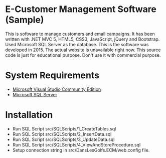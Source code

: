 # E-Customer Management Software (Sample)

This is software to manage customers and email campaigns.
It has been written with .NET MVC 5, HTML5, CSS3, JavaScript, jQuery and Bootstrap.
Used Microsoft SQL Server as the database.
This is the software was developed in 2015. The actual website is unavailable right now.
This source code is just for educational purpose. Don't use it with commercial purpose.

# System Requirements
- [Microsoft Visual Studio Community Edition](https://visualstudio.microsoft.com/vs/community/)
- [Microsoft SQL Server](https://www.microsoft.com/en-us/sql-server/sql-server-downloads)

# Installation
- Run SQL Script src/SQLScripts/1_CreateTables.sql
- Run SQL Script src/SQLScripts/2_InsertData.sql
- Run SQL Script src/SQLScripts/3_UpdateData.sql
- Run SQL Script src/SQLScripts/4_ViewAndStoreProcedure.sql
- Setup connection string in src/DansLesGolfs.ECM/web.config file.